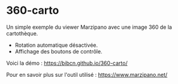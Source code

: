 # 360-carto

Un simple exemple du viewer Marzipano avec une image 360 de la cartothèque.

- Rotation automatique désactivée. 
- Affichage des boutons de contrôle. 

Voici la démo : https://bibcn.github.io/360-carto/

Pour en savoir plus sur l'outil utilisé : https://www.marzipano.net/
